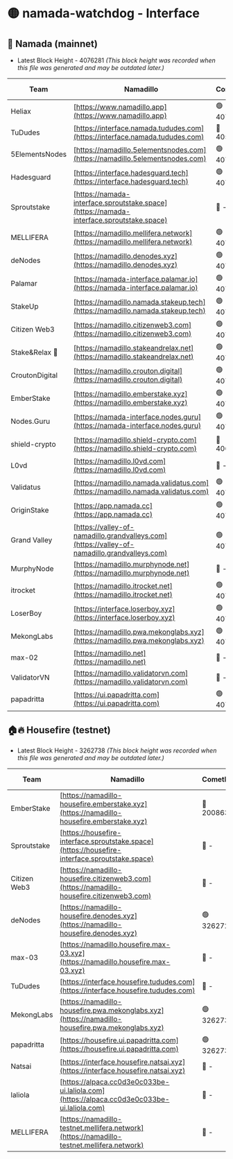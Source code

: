 # 🟡 namada-watchdog - Interface

## 🚀 Namada (mainnet)
- Latest Block Height - 4076281 *(This block height was recorded when this file was generated and may be outdated later.)*

| Team | Namadillo | CometBFT | Indexer | MASP Indexer |
|-|-|-|-|-|
| Heliax | [https://www.namadillo.app](https://www.namadillo.app) | 🟢 4076256 | 🟢 4076256 | 🟢 4076238 |
| TuDudes | [https://interface.namada.tududes.com](https://interface.namada.tududes.com) | 🔴 4056062 | 🔴 4027243 | 🔴 4054967 |
| 5ElementsNodes | [https://namadillo.5elementsnodes.com](https://namadillo.5elementsnodes.com) | 🟢 4076257 | 🟢 4076256 | 🟢 4076238 |
| Hadesguard | [https://interface.hadesguard.tech](https://interface.hadesguard.tech) | 🟢 4076257 | 🔴 4027243 | 🔴 4054967 |
| Sproutstake | [https://namada-interface.sproutstake.space](https://namada-interface.sproutstake.space) | 🔴 - | 🔴 3738134 | 🔴 - |
| MELLIFERA | [https://namadillo.mellifera.network](https://namadillo.mellifera.network) | 🟢 4076261 | 🟢 4076261 | 🔴 3765769 |
| deNodes | [https://namadillo.denodes.xyz](https://namadillo.denodes.xyz) | 🟢 4076262 | 🟢 4076262 | 🟢 4076238 |
| Palamar | [https://namada-interface.palamar.io](https://namada-interface.palamar.io) | 🟢 4076263 | 🟢 4076263 | 🟢 4076238 |
| StakeUp | [https://namadillo.namada.stakeup.tech](https://namadillo.namada.stakeup.tech) | 🟢 4076264 | 🟢 4076263 | 🟢 4076238 |
| Citizen Web3 | [https://namadillo.citizenweb3.com](https://namadillo.citizenweb3.com) | 🟢 4076264 | 🔴 4008345 | 🔴 4054967 |
| Stake&Relax 🦥 | [https://namadillo.stakeandrelax.net](https://namadillo.stakeandrelax.net) | 🟢 4076265 | 🟢 4076265 | 🔴 3765769 |
| CroutonDigital | [https://namadillo.crouton.digital](https://namadillo.crouton.digital) | 🟢 4076266 | 🟢 4076266 | 🟢 4076238 |
| EmberStake | [https://namadillo.emberstake.xyz](https://namadillo.emberstake.xyz) | 🟢 4076266 | 🟢 4076266 | 🟢 4076238 |
| Nodes.Guru | [https://namada-interface.nodes.guru](https://namada-interface.nodes.guru) | 🟢 4076267 | 🟢 4076267 | 🟢 4076238 |
| shield-crypto | [https://namadillo.shield-crypto.com](https://namadillo.shield-crypto.com) | 🔴 4066113 | 🔴 4066347 | 🟢 4076238 |
| L0vd | [https://namadillo.l0vd.com](https://namadillo.l0vd.com) | 🔴 - | 🔴 - | 🔴 - |
| Validatus | [https://namadillo.namada.validatus.com](https://namadillo.namada.validatus.com) | 🟢 4076270 | 🟢 4076270 | 🔴 3819812 |
| OriginStake | [https://app.namada.cc](https://app.namada.cc) | 🟢 4076271 | 🔴 4027243 | 🔴 4054967 |
| Grand Valley | [https://valley-of-namadillo.grandvalleys.com](https://valley-of-namadillo.grandvalleys.com) | 🟢 4076271 | 🟢 4076271 | 🟢 4076238 |
| MurphyNode | [https://namadillo.murphynode.net](https://namadillo.murphynode.net) | 🔴 - | 🔴 - | 🔴 - |
| itrocket | [https://namadillo.itrocket.net](https://namadillo.itrocket.net) | 🟢 4076274 | 🟢 4076274 | 🟢 4076238 |
| LoserBoy | [https://interface.loserboy.xyz](https://interface.loserboy.xyz) | 🟢 4076275 | 🟢 4076274 | 🟢 4076238 |
| MekongLabs | [https://namadillo.pwa.mekonglabs.xyz](https://namadillo.pwa.mekonglabs.xyz) | 🟢 4076275 | 🟢 4076275 | 🟢 4076238 |
| max-02 | [https://namadillo.net](https://namadillo.net) | 🔴 - | 🔴 - | 🔴 - |
| ValidatorVN | [https://namadillo.validatorvn.com](https://namadillo.validatorvn.com) | 🔴 - | 🔴 - | 🔴 - |
| papadritta | [https://ui.papadritta.com](https://ui.papadritta.com) | 🟢 4076281 | 🟢 4076281 | 🟢 4076238 |

## 🏠🔥 Housefire (testnet)
- Latest Block Height - 3262738 *(This block height was recorded when this file was generated and may be outdated later.)*

| Team | Namadillo | CometBFT | Indexer | MASP Indexer |
|-|-|-|-|-|
| EmberStake | [https://namadillo-housefire.emberstake.xyz](https://namadillo-housefire.emberstake.xyz) | 🔴 2008636 | 🔴 - | 🔴 - |
| Sproutstake | [https://housefire-interface.sproutstake.space](https://housefire-interface.sproutstake.space) | 🔴 - | 🔴 - | 🔴 - |
| Citizen Web3 | [https://namadillo-housefire.citizenweb3.com](https://namadillo-housefire.citizenweb3.com) | 🔴 - | 🔴 - | 🔴 - |
| deNodes | [https://namadillo-housefire.denodes.xyz](https://namadillo-housefire.denodes.xyz) | 🟢 3262726 | 🟢 3262726 | 🔴 3251438 |
| max-03 | [https://namadillo.housefire.max-03.xyz](https://namadillo.housefire.max-03.xyz) | 🔴 - | 🔴 - | 🔴 - |
| TuDudes | [https://interface.housefire.tududes.com](https://interface.housefire.tududes.com) | 🔴 - | 🔴 - | 🔴 - |
| MekongLabs | [https://namadillo-housefire.pwa.mekonglabs.xyz](https://namadillo-housefire.pwa.mekonglabs.xyz) | 🟢 3262737 | 🟢 3262737 | 🔴 3251438 |
| papadritta | [https://housefire.ui.papadritta.com](https://housefire.ui.papadritta.com) | 🟢 3262738 | 🟢 3262737 | 🔴 3251438 |
| Natsai | [https://interface.housefire.natsai.xyz](https://interface.housefire.natsai.xyz) | 🔴 - | 🔴 - | 🔴 - |
| laliola | [https://alpaca.cc0d3e0c033be-ui.laliola.com](https://alpaca.cc0d3e0c033be-ui.laliola.com) | 🔴 - | 🔴 - | 🔴 - |
| MELLIFERA | [https://namadillo-testnet.mellifera.network](https://namadillo-testnet.mellifera.network) | 🔴 - | 🔴 2778001 | 🔴 2607259 |


